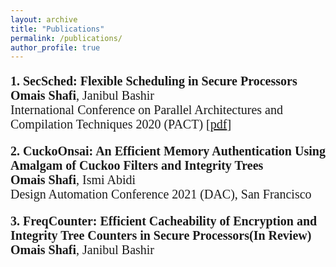```yaml
---
layout: archive
title: "Publications"
permalink: /publications/
author_profile: true
---
```

<p style="font-size:20px;font-family:verdana;"><b>1. SecSched: Flexible Scheduling in Secure Processors</b><br/>
<b>Omais Shafi</b>, Janibul Bashir  <br />
International Conference on Parallel Architectures and Compilation Techniques 2020 (PACT) [<a href="https://omais-shafi.github.io/files/secsched.pdf">pdf</a>]
 
<p style="font-size:20px;font-family:verdana;"><b>2. CuckoOnsai: An Efficient Memory Authentication Using Amalgam of Cuckoo Filters and Integrity Trees</b><br/>
<b>Omais Shafi</b>, Ismi Abidi  <br />
Design Automation Conference 2021 (DAC), San Francisco
 
<p style="font-size:20px;font-family:verdana;"><b>3. FreqCounter: Efficient Cacheability of Encryption and Integrity Tree Counters in Secure Processors(In Review)</b><br/>
<b>Omais Shafi</b>, Janibul Bashir  <br />


